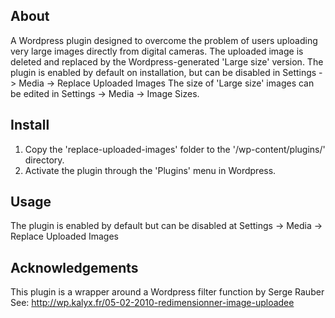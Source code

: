 ## About

A Wordpress plugin designed to overcome the problem of users uploading very large images directly from digital cameras.
The uploaded image is deleted and replaced by the Wordpress-generated 'Large size' version.
The plugin is enabled by default on installation, but can be disabled in Settings -> Media -> Replace Uploaded Images
The size of 'Large size' images can be edited in Settings -> Media -> Image Sizes.

## Install

1. Copy the 'replace-uploaded-images' folder to the '/wp-content/plugins/' directory.
2. Activate the plugin through the 'Plugins' menu in Wordpress.


## Usage

The plugin is enabled by default but can be disabled at Settings -> Media -> Replace Uploaded Images


## Acknowledgements

This plugin is a wrapper around a Wordpress filter function by Serge Rauber
See: http://wp.kalyx.fr/05-02-2010-redimensionner-image-uploadee